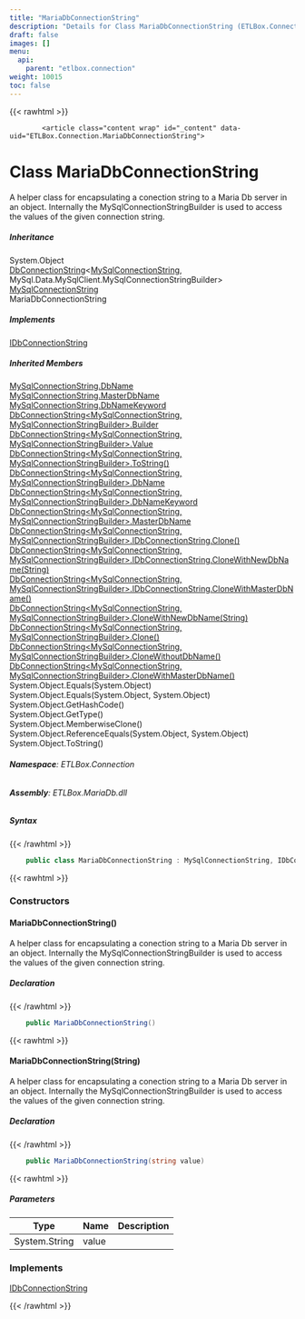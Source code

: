 ```yaml
---
title: "MariaDbConnectionString"
description: "Details for Class MariaDbConnectionString (ETLBox.Connection)"
draft: false
images: []
menu:
  api:
    parent: "etlbox.connection"
weight: 10015
toc: false
---
```


{{< rawhtml >}}

            <article class="content wrap" id="_content" data-uid="ETLBox.Connection.MariaDbConnectionString">
  <h1 id="ETLBox_Connection_MariaDbConnectionString" data-uid="ETLBox.Connection.MariaDbConnectionString" class="text-break">Class MariaDbConnectionString
</h1>
  <div class="markdown level0 summary"><p>A helper class for encapsulating a conection string to a Maria Db server in an object.
Internally the MySqlConnectionStringBuilder is used to access the values of the given connection string.</p>
</div>
  <div class="markdown level0 conceptual"></div>
  <div class="inheritance">
    <h5>Inheritance</h5>
    <div class="level0"><span class="xref">System.Object</span></div>
    <div class="level1"><a class="xref" href="/api/etlbox.connection/dbconnectionstring-2">DbConnectionString</a>&lt;<a class="xref" href="/api/etlbox.connection/mysqlconnectionstring">MySqlConnectionString</a>, <span class="xref">MySql.Data.MySqlClient.MySqlConnectionStringBuilder</span>&gt;</div>
    <div class="level2"><a class="xref" href="/api/etlbox.connection/mysqlconnectionstring">MySqlConnectionString</a></div>
    <div class="level3"><span class="xref">MariaDbConnectionString</span></div>
  </div>
  <div class="implements">
    <h5>Implements</h5>
    <div><a class="xref" href="/api/etlbox.connection/idbconnectionstring">IDbConnectionString</a></div>
  </div>
  <div class="inheritedMembers">
    <h5>Inherited Members</h5>
    <div>
      <a class="xref" href="/api/etlbox.connection/mysqlconnectionstring#ETLBox_Connection_MySqlConnectionString_DbName">MySqlConnectionString.DbName</a>
    </div>
    <div>
      <a class="xref" href="/api/etlbox.connection/mysqlconnectionstring#ETLBox_Connection_MySqlConnectionString_MasterDbName">MySqlConnectionString.MasterDbName</a>
    </div>
    <div>
      <a class="xref" href="/api/etlbox.connection/mysqlconnectionstring#ETLBox_Connection_MySqlConnectionString_DbNameKeyword">MySqlConnectionString.DbNameKeyword</a>
    </div>
    <div>
      <a class="xref" href="/api/etlbox.connection/dbconnectionstring-2#ETLBox_Connection_DbConnectionString_2_Builder">DbConnectionString&lt;MySqlConnectionString, MySqlConnectionStringBuilder&gt;.Builder</a>
    </div>
    <div>
      <a class="xref" href="/api/etlbox.connection/dbconnectionstring-2#ETLBox_Connection_DbConnectionString_2_Value">DbConnectionString&lt;MySqlConnectionString, MySqlConnectionStringBuilder&gt;.Value</a>
    </div>
    <div>
      <a class="xref" href="/api/etlbox.connection/dbconnectionstring-2#ETLBox_Connection_DbConnectionString_2_ToString">DbConnectionString&lt;MySqlConnectionString, MySqlConnectionStringBuilder&gt;.ToString()</a>
    </div>
    <div>
      <a class="xref" href="/api/etlbox.connection/dbconnectionstring-2#ETLBox_Connection_DbConnectionString_2_DbName">DbConnectionString&lt;MySqlConnectionString, MySqlConnectionStringBuilder&gt;.DbName</a>
    </div>
    <div>
      <a class="xref" href="/api/etlbox.connection/dbconnectionstring-2#ETLBox_Connection_DbConnectionString_2_DbNameKeyword">DbConnectionString&lt;MySqlConnectionString, MySqlConnectionStringBuilder&gt;.DbNameKeyword</a>
    </div>
    <div>
      <a class="xref" href="/api/etlbox.connection/dbconnectionstring-2#ETLBox_Connection_DbConnectionString_2_MasterDbName">DbConnectionString&lt;MySqlConnectionString, MySqlConnectionStringBuilder&gt;.MasterDbName</a>
    </div>
    <div>
      <a class="xref" href="/api/etlbox.connection/dbconnectionstring-2#ETLBox_Connection_DbConnectionString_2_ETLBox_Connection_IDbConnectionString_Clone">DbConnectionString&lt;MySqlConnectionString, MySqlConnectionStringBuilder&gt;.IDbConnectionString.Clone()</a>
    </div>
    <div>
      <a class="xref" href="/api/etlbox.connection/dbconnectionstring-2#ETLBox_Connection_DbConnectionString_2_ETLBox_Connection_IDbConnectionString_CloneWithNewDbName_System_String_">DbConnectionString&lt;MySqlConnectionString, MySqlConnectionStringBuilder&gt;.IDbConnectionString.CloneWithNewDbName(String)</a>
    </div>
    <div>
      <a class="xref" href="/api/etlbox.connection/dbconnectionstring-2#ETLBox_Connection_DbConnectionString_2_ETLBox_Connection_IDbConnectionString_CloneWithMasterDbName">DbConnectionString&lt;MySqlConnectionString, MySqlConnectionStringBuilder&gt;.IDbConnectionString.CloneWithMasterDbName()</a>
    </div>
    <div>
      <a class="xref" href="/api/etlbox.connection/dbconnectionstring-2#ETLBox_Connection_DbConnectionString_2_CloneWithNewDbName_System_String_">DbConnectionString&lt;MySqlConnectionString, MySqlConnectionStringBuilder&gt;.CloneWithNewDbName(String)</a>
    </div>
    <div>
      <a class="xref" href="/api/etlbox.connection/dbconnectionstring-2#ETLBox_Connection_DbConnectionString_2_Clone">DbConnectionString&lt;MySqlConnectionString, MySqlConnectionStringBuilder&gt;.Clone()</a>
    </div>
    <div>
      <a class="xref" href="/api/etlbox.connection/dbconnectionstring-2#ETLBox_Connection_DbConnectionString_2_CloneWithoutDbName">DbConnectionString&lt;MySqlConnectionString, MySqlConnectionStringBuilder&gt;.CloneWithoutDbName()</a>
    </div>
    <div>
      <a class="xref" href="/api/etlbox.connection/dbconnectionstring-2#ETLBox_Connection_DbConnectionString_2_CloneWithMasterDbName">DbConnectionString&lt;MySqlConnectionString, MySqlConnectionStringBuilder&gt;.CloneWithMasterDbName()</a>
    </div>
    <div>
      <span class="xref">System.Object.Equals(System.Object)</span>
    </div>
    <div>
      <span class="xref">System.Object.Equals(System.Object, System.Object)</span>
    </div>
    <div>
      <span class="xref">System.Object.GetHashCode()</span>
    </div>
    <div>
      <span class="xref">System.Object.GetType()</span>
    </div>
    <div>
      <span class="xref">System.Object.MemberwiseClone()</span>
    </div>
    <div>
      <span class="xref">System.Object.ReferenceEquals(System.Object, System.Object)</span>
    </div>
    <div>
      <span class="xref">System.Object.ToString()</span>
    </div>
  </div>
<h6><strong>Namespace</strong>: ETLBox.Connection</h6>
  <h6><strong>Assembly</strong>: ETLBox.MariaDb.dll</h6>
  <h5 id="ETLBox_Connection_MariaDbConnectionString_syntax">Syntax</h5>
{{< /rawhtml >}}

```C#
    public class MariaDbConnectionString : MySqlConnectionString, IDbConnectionString
```

{{< rawhtml >}}
  <h3 id="constructors">Constructors
</h3>
  <a id="ETLBox_Connection_MariaDbConnectionString__ctor_" data-uid="ETLBox.Connection.MariaDbConnectionString.#ctor*"></a>
  <h4 id="ETLBox_Connection_MariaDbConnectionString__ctor" data-uid="ETLBox.Connection.MariaDbConnectionString.#ctor">MariaDbConnectionString()</h4>
  <div class="markdown level1 summary"><p>A helper class for encapsulating a conection string to a Maria Db server in an object.
Internally the MySqlConnectionStringBuilder is used to access the values of the given connection string.</p>
</div>
  <div class="markdown level1 conceptual"></div>
  <h5 class="declaration">Declaration</h5>
{{< /rawhtml >}}

```C#
    public MariaDbConnectionString()
```

{{< rawhtml >}}
  <a id="ETLBox_Connection_MariaDbConnectionString__ctor_" data-uid="ETLBox.Connection.MariaDbConnectionString.#ctor*"></a>
  <h4 id="ETLBox_Connection_MariaDbConnectionString__ctor_System_String_" data-uid="ETLBox.Connection.MariaDbConnectionString.#ctor(System.String)">MariaDbConnectionString(String)</h4>
  <div class="markdown level1 summary"><p>A helper class for encapsulating a conection string to a Maria Db server in an object.
Internally the MySqlConnectionStringBuilder is used to access the values of the given connection string.</p>
</div>
  <div class="markdown level1 conceptual"></div>
  <h5 class="declaration">Declaration</h5>
{{< /rawhtml >}}

```C#
    public MariaDbConnectionString(string value)
```

{{< rawhtml >}}
  <h5 class="parameters">Parameters</h5>
  <table class="table table-bordered table-striped table-condensed">
    <thead>
      <tr>
        <th>Type</th>
        <th>Name</th>
        <th>Description</th>
      </tr>
    </thead>
    <tbody>
      <tr>
        <td><span class="xref">System.String</span></td>
        <td><span class="parametername">value</span></td>
        <td></td>
      </tr>
    </tbody>
  </table>
  <h3 id="implements">Implements</h3>
  <div>
      <a class="xref" href="/api/etlbox.connection/idbconnectionstring">IDbConnectionString</a>
  </div>

{{< /rawhtml >}}
